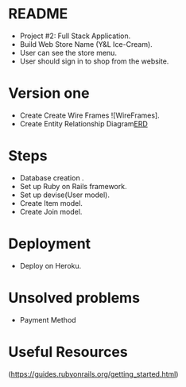# README
- Project #2: Full Stack Application.
- Build Web Store Name (Y&L Ice-Cream).
- User can see the store menu.
- User should sign in to shop from the website.

# Version one 
* Create Create Wire Frames ![WireFrames].
* Create Entity Relationship Diagram[ERD](app/assets/images/image_from_ios_160.jpg)

# Steps 
* Database creation .
* Set up Ruby on Rails framework. 
* Set up devise(User model).
* Create Item model.
* Create Join model.


# Deployment
- Deploy on Heroku.
# Unsolved problems
- Payment Method 

 # Useful Resources
(https://guides.rubyonrails.org/getting_started.html)